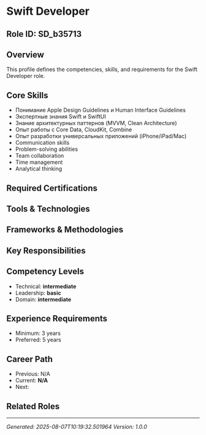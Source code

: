 # Swift Developer

## Role ID: SD_b35713

## Overview
This profile defines the competencies, skills, and requirements for the Swift Developer role.

## Core Skills
- Понимание Apple Design Guidelines и Human Interface Guidelines
- Экспертные знания Swift и SwiftUI
- Знание архитектурных паттернов (MVVM, Clean Architecture)
- Опыт работы с Core Data, CloudKit, Combine
- Опыт разработки универсальных приложений (iPhone/iPad/Mac)
- Communication skills
- Problem-solving abilities
- Team collaboration
- Time management
- Analytical thinking

## Required Certifications


## Tools & Technologies


## Frameworks & Methodologies


## Key Responsibilities


## Competency Levels
- Technical: **intermediate**
- Leadership: **basic**
- Domain: **intermediate**

## Experience Requirements
- Minimum: 3 years
- Preferred: 5 years

## Career Path
- Previous: N/A
- Current: **N/A**
- Next: 

## Related Roles


---
*Generated: 2025-08-07T10:19:32.501964*
*Version: 1.0.0*
